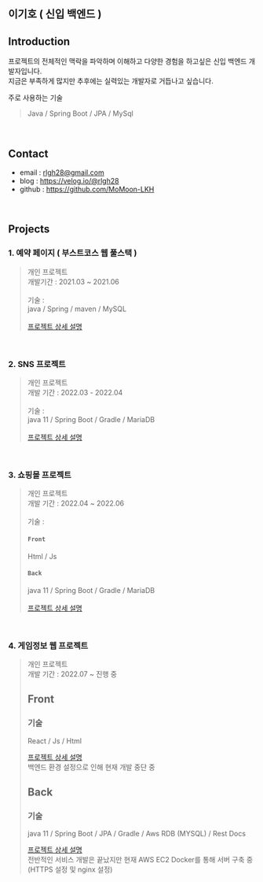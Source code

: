 ## 이기호 ( 신입 백엔드 )

## Introduction
프로젝트의 전체적인 맥락을 파악하며 이해하고 다양한 경험을 하고싶은 신입 백엔드 개발자입니다. <br>
지금은 부족하게 많지만 추후에는 실력있는 개발자로 거듭나고 싶습니다.

주로 사용하는 기술
> Java / Spring Boot / JPA / MySql

<br>

## Contact
- email : rlgh28@gmail.com
- blog : https://velog.io/@rlgh28
- github : https://github.com/MoMoon-LKH

<br>



## Projects
### 1. 예약 페이지 ( 부스트코스 웹 풀스택 )
> 개인 프로젝트 <br>
> 개발기간 : 2021.03 ~ 2021.06 <br>
> <br>
> 기술 : <br>
> java / Spring / maven / MySQL <br>
> <br> 
> [프로젝트 상세 설명](https://github.com/MoMoon-LKH/WebStudy/tree/master/26(project)/reservation)

<br>

### 2. SNS 프로젝트
> 개인 프로젝트 <br>
> 개발 기간 : 2022.03 - 2022.04 <br>
> <br>
> 기술 : <br>
> java 11 / Spring Boot / Gradle / MariaDB <br>
> <br>
> [프로젝트 상세 설명](https://github.com/MoMoon-LKH/sns) <br>


<br>

### 3. 쇼핑몰 프로젝트
> 개인 프로젝트 <br>
> 개발 기간 : 2022.04 ~ 2022.06<br>
> <br>
> 기술 : <br>
> #### `Front`
> Html / Js
> #### `Back`
> java 11 / Spring Boot / Gradle / MariaDB <br>
> <br>
> [프로젝트 상세 설명](https://github.com/MoMoon-LKH/ShoppingMall) <br>
<br>

### 4. 게임정보 웹 프로젝트
> 개인 프로젝트 <br>
> 개발 기간 : 2022.07 ~ 진행 중 
> ## Front
> ### 기술 
> React / Js / Html <br>
> 
> [프로젝트 상세 설명](https://github.com/MoMoon-LKH/GameInfoFront) <br>
> 백엔드 환경 설정으로 인해 현재 개발 중단 중<br>
> 
> ## Back
> ### 기술
> java 11 / Spring Boot / JPA / Gradle / Aws RDB (MYSQL) / Rest Docs <br>
> 
> [프로젝트 상세 설명](https://github.com/MoMoon-LKH/GameInfoWeb)<br>
> 전반적인 서비스 개발은 끝났지만 현재 AWS EC2 Docker를 통해 서버 구축 중(HTTPS 설정 및 nginx 설정)
